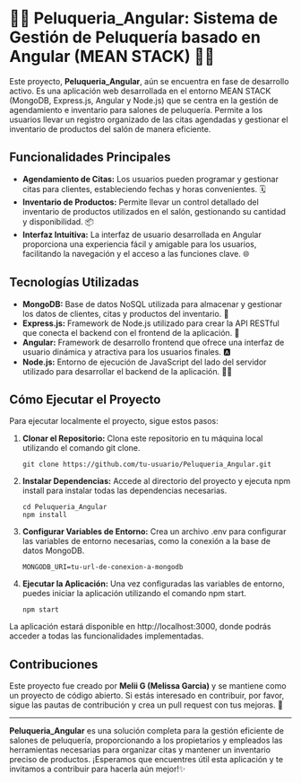 # 💇‍♀️ Peluqueria_Angular: Sistema de Gestión de Peluquería basado en Angular (MEAN STACK) 💇‍♂️

Este proyecto, **Peluqueria_Angular**, aún se encuentra en fase de desarrollo activo. Es una aplicación web desarrollada en el entorno MEAN STACK (MongoDB, Express.js, Angular y Node.js) que se centra en la gestión de agendamiento e inventario para salones de peluquería. Permite a los usuarios llevar un registro organizado de las citas agendadas y gestionar el inventario de productos del salón de manera eficiente.

## Funcionalidades Principales

- **Agendamiento de Citas:** Los usuarios pueden programar y gestionar citas para clientes, estableciendo fechas y horas convenientes. 🗓️
- **Inventario de Productos:** Permite llevar un control detallado del inventario de productos utilizados en el salón, gestionando su cantidad y disponibilidad. 📦
- **Interfaz Intuitiva:** La interfaz de usuario desarrollada en Angular proporciona una experiencia fácil y amigable para los usuarios, facilitando la navegación y el acceso a las funciones clave. 🌐

## Tecnologías Utilizadas

- **MongoDB:** Base de datos NoSQL utilizada para almacenar y gestionar los datos de clientes, citas y productos del inventario. 🏢
- **Express.js:** Framework de Node.js utilizado para crear la API RESTful que conecta el backend con el frontend de la aplicación. 🚀
- **Angular:** Framework de desarrollo frontend que ofrece una interfaz de usuario dinámica y atractiva para los usuarios finales. 🅰️
- **Node.js:** Entorno de ejecución de JavaScript del lado del servidor utilizado para desarrollar el backend de la aplicación. 🚶‍♂️

## Cómo Ejecutar el Proyecto

Para ejecutar localmente el proyecto, sigue estos pasos:

1. **Clonar el Repositorio:** Clona este repositorio en tu máquina local utilizando el comando git clone.

    ```
    git clone https://github.com/tu-usuario/Peluqueria_Angular.git
    ```

2. **Instalar Dependencias:** Accede al directorio del proyecto y ejecuta npm install para instalar todas las dependencias necesarias.

    ```
    cd Peluqueria_Angular
    npm install
    ```

3. **Configurar Variables de Entorno:** Crea un archivo .env para configurar las variables de entorno necesarias, como la conexión a la base de datos MongoDB.

    ```
    MONGODB_URI=tu-url-de-conexion-a-mongodb
    ```

4. **Ejecutar la Aplicación:** Una vez configuradas las variables de entorno, puedes iniciar la aplicación utilizando el comando npm start.

    ```
    npm start
    ```

La aplicación estará disponible en http://localhost:3000, donde podrás acceder a todas las funcionalidades implementadas.

## Contribuciones

Este proyecto fue creado por **Melii G (Melissa Garcia)** y se mantiene como un proyecto de código abierto. Si estás interesado en contribuir, por favor, sigue las pautas de contribución y crea un pull request con tus mejoras. 🤝

---

**Peluqueria_Angular** es una solución completa para la gestión eficiente de salones de peluquería, proporcionando a los propietarios y empleados las herramientas necesarias para organizar citas y mantener un inventario preciso de productos. ¡Esperamos que encuentres útil esta aplicación y te invitamos a contribuir para hacerla aún mejor!✨

